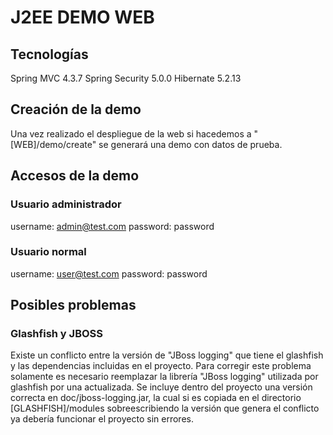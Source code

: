 # J2EE DEMO WEB
## Tecnologías
Spring MVC 4.3.7
Spring Security 5.0.0
Hibernate 5.2.13
## Creación de la demo
Una vez realizado el despliegue de la web si hacedemos a "[WEB]/demo/create"
se generará una demo con datos de prueba.
## Accesos de la demo
### Usuario administrador
username: admin@test.com
password: password
### Usuario normal
username: user@test.com
password: password
## Posibles problemas
### Glashfish y JBOSS
Existe un conflicto entre la versión de "JBoss logging" que tiene el glashfish y las 
dependencias incluidas en el proyecto.
Para corregir este problema solamente es necesario reemplazar la librería "JBoss logging"
utilizada por glashfish por una actualizada.
Se incluye dentro del proyecto una versión correcta en doc/jboss-logging.jar, 
la cual si es copiada en el directorio [GLASHFISH]/modules sobreescribiendo la 
versión que genera el conflicto ya debería funcionar el proyecto sin errores.
